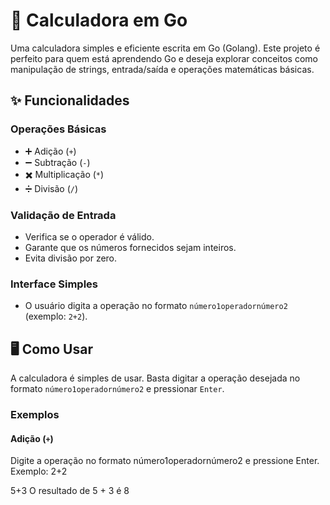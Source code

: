 # 🧮 Calculadora em Go

Uma calculadora simples e eficiente escrita em Go (Golang). Este projeto é perfeito para quem está aprendendo Go e deseja explorar conceitos como manipulação de strings, entrada/saída e operações matemáticas básicas.

## ✨ Funcionalidades

### Operações Básicas
- ➕ Adição (`+`)
- ➖ Subtração (`-`)
- ✖️ Multiplicação (`*`)
- ➗ Divisão (`/`)

### Validação de Entrada
- Verifica se o operador é válido.
- Garante que os números fornecidos sejam inteiros.
- Evita divisão por zero.

### Interface Simples
- O usuário digita a operação no formato `número1operadornúmero2` (exemplo: `2+2`).

## 🖥️ Como Usar

A calculadora é simples de usar. Basta digitar a operação desejada no formato `número1operadornúmero2` e pressionar `Enter`.

### Exemplos

#### Adição (`+`)
Digite a operação no formato número1operadornúmero2 e pressione Enter.
Exemplo: 2+2

5+3
O resultado de 5 + 3 é 8
